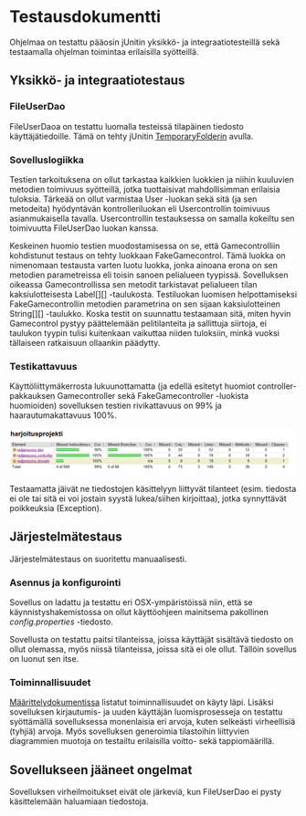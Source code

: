 # Testausdokumentti

Ohjelmaa on testattu pääosin jUnitin yksikkö- ja integraatiotesteillä sekä testaamalla ohjelman toimintaa erilaisilla syötteillä.

## Yksikkö- ja integraatiotestaus

### FileUserDao

FileUserDaoa on testattu luomalla testeissä tilapäinen tiedosto käyttäjätiedoille. Tämä on tehty jUnitin [TemporaryFolderin](https://junit.org/junit4/javadoc/4.12/org/junit/rules/TemporaryFolder.html) avulla.

### Sovelluslogiikka

Testien tarkoituksena on ollut tarkastaa kaikkien luokkien ja niihin kuuluvien metodien toimivuus syötteillä, jotka tuottaisivat mahdollisimman erilaisia tuloksia. Tärkeää on ollut varmistaa User -luokan sekä sitä (ja sen metodeita) hyödyntävän kontrolleriluokan eli Usercontrollin toimivuus asianmukaisella tavalla. Usercontrollin testauksessa on samalla kokeiltu sen toimivuutta FileUserDao luokan kanssa.

Keskeinen huomio testien muodostamisessa on se, että Gamecontrolliin kohdistunut testaus on tehty luokkaan FakeGamecontrol. Tämä luokka on nimenomaan testausta varten luotu luokka, jonka ainoana erona on sen metodien parametreissa eli toisin sanoen pelialueen tyypissä. Sovelluksen oikeassa Gamecontrollissa sen metodit tarkistavat pelialueen tilan kaksiulotteisesta Label[][] -taulukosta. Testiluokan luomisen helpottamiseksi FakeGamecontrollin metodien parametrina on sen sijaan kaksiulotteinen String[][] -taulukko. Koska testit on suunnattu testaamaan sitä, miten hyvin Gamecontrol pystyy päättelemään pelitilanteita ja sallittuja siirtoja, ei taulukon tyypin tulisi kuitenkaan vaikuttaa niiden tuloksiin, minkä vuoksi tällaiseen ratkaisuun ollaankin päädytty.

### Testikattavuus

Käyttöliittymäkerrosta lukuunottamatta (ja edellä esitetyt huomiot controller-pakkauksen Gamecontroller sekä FakeGamecontroller -luokista huomioiden) sovelluksen testien rivikattavuus on 99% ja haarautumakattavuus 100%.

![](https://github.com/pprepu/NeljanSuora/blob/master/dokumentaatio/kuvat/testikattavuus.PNG)

Testaamatta jäivät ne tiedostojen käsittelyyn liittyvät tilanteet (esim. tiedosta ei ole tai sitä ei voi jostain syystä lukea/siihen kirjoittaa), jotka synnyttävät poikkeuksia (Exception).


## Järjestelmätestaus

Järjestelmätestaus on suoritettu manuaalisesti.

### Asennus ja konfigurointi

Sovellus on ladattu ja testattu eri OSX-ympäristöissä niin, että se käynnistyshakemistossa on ollut käyttöohjeen mainitsema pakollinen *config.properties* -tiedosto.

Sovellusta on testattu paitsi tilanteissa, joissa käyttäjät sisältävä tiedosto on ollut olemassa, myös niissä tilanteissa, joissa sitä ei ole ollut. Tällöin sovellus on luonut sen itse.

### Toiminnallisuudet

[Määrittelydokumentissa](https://github.com/pprepu/NeljanSuora/edit/master/dokumentaatio/vaatimusmaarittely.md) listatut toiminnallisuudet on käyty läpi. Lisäksi sovelluksen kirjautumis- ja uuden käyttäjän luomisprosesseja on testattu syöttämällä sovelluksessa monenlaisia eri arvoja, kuten selkeästi virheellisiä (tyhjiä) arvoja. Myös sovelluksen generoimia tilastoihin liittyvien diagrammien muotoja on testailtu erilaisilla voitto- sekä tappiomäärillä.

## Sovellukseen jääneet ongelmat

Sovelluksen virheilmoitukset eivät ole järkeviä, kun FileUserDao ei pysty käsittelemään haluamiaan tiedostoja.
